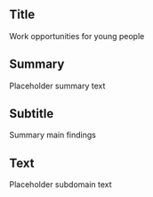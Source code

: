 ## Title
Work opportunities for young people

## Summary
Placeholder summary text

## Subtitle
Summary main findings

## Text
Placeholder subdomain text

